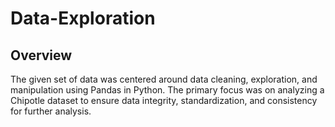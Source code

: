 # Data-Exploration

## Overview
The given set of data was centered around data cleaning, exploration, and manipulation using Pandas in Python. The primary focus was on analyzing a Chipotle dataset to ensure data integrity, standardization, and consistency for further analysis.
